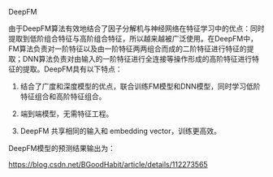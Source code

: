 DeepFM  

由于DeepFM算法有效地结合了因子分解机与神经网络在特征学习中的优点：同时提取到低阶组合特征与高阶组合特征，所以越来越被广泛使用。在DeepFM中，FM算法负责对一阶特征以及由一阶特征两两组合而成的二阶特征进行特征的提取；DNN算法负责对由输入的一阶特征进行全连接等操作形成的高阶特征进行特征的提取。DeepFM具有以下特点：

1. 结合了广度和深度模型的优点，联合训练FM模型和DNN模型，同时学习低阶特征组合和高阶特征组合。

2. 端到端模型，无需特征工程。

3. DeepFM 共享相同的输入和 embedding vector，训练更高效。

DeepFM模型的预测结果输出为：  


https://blog.csdn.net/BGoodHabit/article/details/112273565